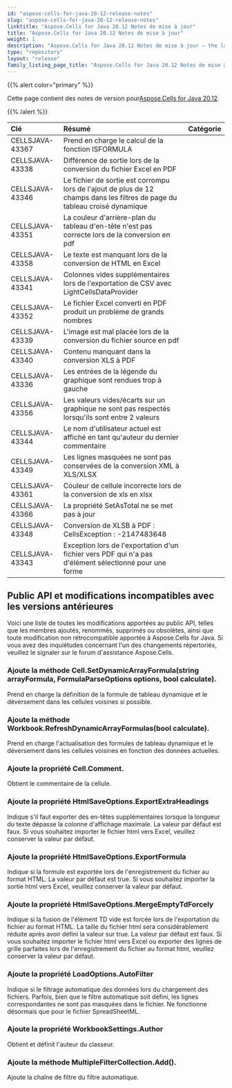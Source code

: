 ```yaml
---
id: "aspose-cells-for-java-20-12-release-notes"
slug: "aspose-cells-for-java-20-12-release-notes"
linktitle: "Aspose.Cells for Java 20.12 Notes de mise à jour"
title: "Aspose.Cells for Java 20.12 Notes de mise à jour"
weight: 1
description: "Aspose.Cells for Java 20.12 Notes de mise à jour – the latest updates and fixes."
type: "repository"
layout: "release"
family_listing_page_title: "Aspose.Cells for Java 20.12 Notes de mise à jour"
---
```

{{% alert color="primary" %}}

 Cette page contient des notes de version pour[Aspose.Cells for Java 20.12](https://releases.aspose.com/cells/java/new-releases/aspose.cells-for-java-20.12/).

{{% /alert %}}

|**Clé**|**Résumé**|**Catégorie**|
|:- |:- |:- |
|CELLSJAVA-43367|Prend en charge le calcul de la fonction ISFORMULA|
|CELLSJAVA-43338|Différence de sortie lors de la conversion du fichier Excel en PDF|
|CELLSJAVA-43346|Le fichier de sortie est corrompu lors de l'ajout de plus de 12 champs dans les filtres de page du tableau croisé dynamique|
|CELLSJAVA-43351|La couleur d'arrière-plan du tableau d'en-tête n'est pas correcte lors de la conversion en pdf|
|CELLSJAVA-43358|Le texte est manquant lors de la conversion de HTML en Excel|
|CELLSJAVA-43341|Colonnes vides supplémentaires lors de l'exportation de CSV avec LightCellsDataProvider|
|CELLSJAVA-43352|Le fichier Excel converti en PDF produit un problème de grands nombres|
|CELLSJAVA-43339|L'image est mal placée lors de la conversion du fichier source en pdf|
|CELLSJAVA-43340|Contenu manquant dans la conversion XLS à PDF|
|CELLSJAVA-43336| Les entrées de la légende du graphique sont rendues trop à gauche|
|CELLSJAVA-43356|Les valeurs vides/écarts sur un graphique ne sont pas respectés lorsqu'ils sont entre 2 valeurs|
|CELLSJAVA-43344|Le nom d'utilisateur actuel est affiché en tant qu'auteur du dernier commentaire|
|CELLSJAVA-43349|Les lignes masquées ne sont pas conservées de la conversion XML à XLS/XLSX|
|CELLSJAVA-43361|Couleur de cellule incorrecte lors de la conversion de xls en xlsx|
|CELLSJAVA-43366|La propriété SetAsTotal ne se met pas à jour|
|CELLSJAVA-43348|Conversion de XLSB à PDF : CellsException : -2147483648|
|CELLSJAVA-43343| Exception lors de l'exportation d'un fichier vers PDF qui n'a pas d'élément sélectionné pour une forme|

## **Public API et modifications incompatibles avec les versions antérieures**

Voici une liste de toutes les modifications apportées au public API, telles que les membres ajoutés, renommés, supprimés ou obsolètes, ainsi que toute modification non rétrocompatible apportée à Aspose.Cells for Java. Si vous avez des inquiétudes concernant l'un des changements répertoriés, veuillez le signaler sur le forum d'assistance Aspose.Cells.

### **Ajoute la méthode Cell.SetDynamicArrayFormula(string arrayFormula, FormulaParseOptions options, bool calculate).**

Prend en charge la définition de la formule de tableau dynamique et le déversement dans les cellules voisines si possible.

### **Ajoute la méthode Workbook.RefreshDynamicArrayFormulas(bool calculate).**

Prend en charge l'actualisation des formules de tableau dynamique et le déversement dans les cellules voisines en fonction des données actuelles.

### **Ajoute la propriété Cell.Comment.**

Obtient le commentaire de la cellule.

### **Ajoute la propriété HtmlSaveOptions.ExportExtraHeadings**

Indique s'il faut exporter des en-têtes supplémentaires lorsque la longueur du texte dépasse la colonne d'affichage maximale.
La valeur par défaut est faux. Si vous souhaitez importer le fichier html vers Excel, veuillez conserver la valeur par défaut.

### **Ajoute la propriété HtmlSaveOptions.ExportFormula**

Indique si la formule est exportée lors de l'enregistrement du fichier au format HTML. La valeur par défaut est true.
Si vous souhaitez importer la sortie html vers Excel, veuillez conserver la valeur par défaut.

### **Ajoute la propriété HtmlSaveOptions.MergeEmptyTdForcely**

Indique si la fusion de l'élément TD vide est forcée lors de l'exportation du fichier au format HTML.
La taille du fichier html sera considérablement réduite après avoir défini la valeur sur true. La valeur par défaut est faux.
Si vous souhaitez importer le fichier html vers Excel ou exporter des lignes de grille parfaites lors de l'enregistrement du fichier au format html,
veuillez conserver la valeur par défaut.

### **Ajoute la propriété LoadOptions.AutoFilter**

Indique si le filtrage automatique des données lors du chargement des fichiers.
Parfois, bien que le filtre automatique soit défini, les lignes correspondantes ne sont pas masquées dans le fichier. Ne fonctionne désormais que pour le fichier SpreadSheetML.

### **Ajoute la propriété WorkbookSettings.Author**

Obtient et définit l'auteur du classeur.

### **Ajoute la méthode MultipleFilterCollection.Add().**

Ajoute la chaîne de filtre du filtre automatique.
